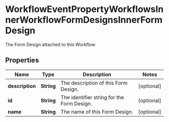 

# WorkflowEventPropertyWorkflowsInnerWorkflowFormDesignsInnerFormDesign

The Form Design attached to this Workflow

## Properties

| Name | Type | Description | Notes |
|------------ | ------------- | ------------- | -------------|
|**description** | **String** | The description of this Form Design. |  [optional] |
|**id** | **String** | The identifier string for the Form Design. |  [optional] |
|**name** | **String** | The name of this Form Design. |  [optional] |



